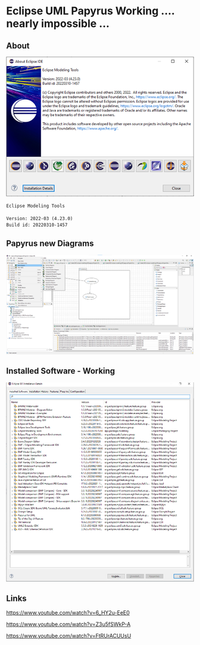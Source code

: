 
# Eclipse UML Papyrus Working .... nearly impossible ...

## About

![Eclipse Verion About](../pics/20231018193054.png)

```txt
Eclipse Modeling Tools

Version: 2022-03 (4.23.0)
Build id: 20220310-1457
```

## Papyrus new Diagrams

![Eclipse Papyrus Diagram](../pics/20231018194719.png)

## Installed Software - Working

![Eclipse Papyrus Installed Software List Working](../pics/20231018192851.png)

## Links

<https://www.youtube.com/watch?v=6_HY2u-EeE0>

<https://www.youtube.com/watch?v=Z3u5fSWkP-A>

<https://www.youtube.com/watch?v=FtRUrACUUsU>

